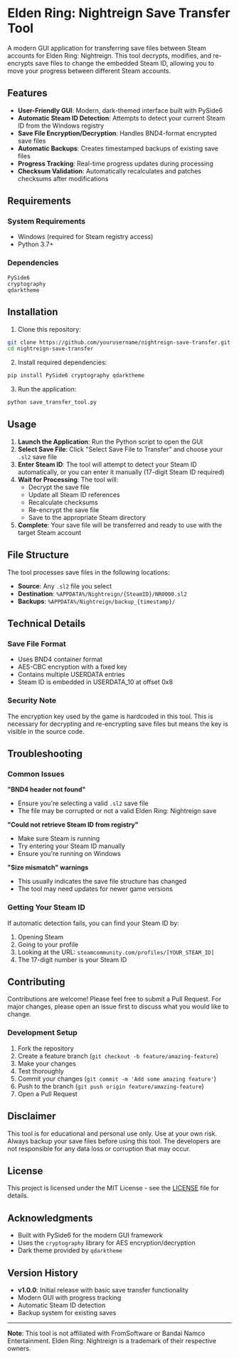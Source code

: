 # Elden Ring: Nightreign Save Transfer Tool

A modern GUI application for transferring save files between Steam accounts for Elden Ring: Nightreign. This tool decrypts, modifies, and re-encrypts save files to change the embedded Steam ID, allowing you to move your progress between different Steam accounts.

## Features

- **User-Friendly GUI**: Modern, dark-themed interface built with PySide6
- **Automatic Steam ID Detection**: Attempts to detect your current Steam ID from the Windows registry
- **Save File Encryption/Decryption**: Handles BND4-format encrypted save files
- **Automatic Backups**: Creates timestamped backups of existing save files
- **Progress Tracking**: Real-time progress updates during processing
- **Checksum Validation**: Automatically recalculates and patches checksums after modifications

## Requirements

### System Requirements
- Windows (required for Steam registry access)
- Python 3.7+

### Dependencies
```
PySide6
cryptography
qdarktheme
```

## Installation

1. Clone this repository:
```bash
git clone https://github.com/yourusername/nightreign-save-transfer.git
cd nightreign-save-transfer
```

2. Install required dependencies:
```bash
pip install PySide6 cryptography qdarktheme
```

3. Run the application:
```bash
python save_transfer_tool.py
```

## Usage

1. **Launch the Application**: Run the Python script to open the GUI
2. **Select Save File**: Click "Select Save File to Transfer" and choose your `.sl2` save file
3. **Enter Steam ID**: The tool will attempt to detect your Steam ID automatically, or you can enter it manually (17-digit Steam ID required)
4. **Wait for Processing**: The tool will:
   - Decrypt the save file
   - Update all Steam ID references
   - Recalculate checksums
   - Re-encrypt the save file
   - Save to the appropriate Steam directory
5. **Complete**: Your save file will be transferred and ready to use with the target Steam account

## File Structure

The tool processes save files in the following locations:
- **Source**: Any `.sl2` file you select
- **Destination**: `%APPDATA%/Nightreign/{SteamID}/NR0000.sl2`
- **Backups**: `%APPDATA%/Nightreign/backup_{timestamp}/`

## Technical Details

### Save File Format
- Uses BND4 container format
- AES-CBC encryption with a fixed key
- Contains multiple USERDATA entries
- Steam ID is embedded in USERDATA_10 at offset 0x8

### Security Note
The encryption key used by the game is hardcoded in this tool. This is necessary for decrypting and re-encrypting save files but means the key is visible in the source code.

## Troubleshooting

### Common Issues

**"BND4 header not found"**
- Ensure you're selecting a valid `.sl2` save file
- The file may be corrupted or not a valid Elden Ring: Nightreign save

**"Could not retrieve Steam ID from registry"**
- Make sure Steam is running
- Try entering your Steam ID manually
- Ensure you're running on Windows

**"Size mismatch" warnings**
- This usually indicates the save file structure has changed
- The tool may need updates for newer game versions

### Getting Your Steam ID

If automatic detection fails, you can find your Steam ID by:
1. Opening Steam
2. Going to your profile
3. Looking at the URL: `steamcommunity.com/profiles/[YOUR_STEAM_ID]`
4. The 17-digit number is your Steam ID

## Contributing

Contributions are welcome! Please feel free to submit a Pull Request. For major changes, please open an issue first to discuss what you would like to change.

### Development Setup

1. Fork the repository
2. Create a feature branch (`git checkout -b feature/amazing-feature`)
3. Make your changes
4. Test thoroughly
5. Commit your changes (`git commit -m 'Add some amazing feature'`)
6. Push to the branch (`git push origin feature/amazing-feature`)
7. Open a Pull Request

## Disclaimer

This tool is for educational and personal use only. Use at your own risk. Always backup your save files before using this tool. The developers are not responsible for any data loss or corruption that may occur.

## License

This project is licensed under the MIT License - see the [LICENSE](LICENSE) file for details.

## Acknowledgments

- Built with PySide6 for the modern GUI framework
- Uses the `cryptography` library for AES encryption/decryption
- Dark theme provided by `qdarktheme`

## Version History

- **v1.0.0**: Initial release with basic save transfer functionality
- Modern GUI with progress tracking
- Automatic Steam ID detection
- Backup system for existing saves

---

**Note**: This tool is not affiliated with FromSoftware or Bandai Namco Entertainment. Elden Ring: Nightreign is a trademark of their respective owners.
